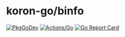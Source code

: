 # koron-go/binfo

[![PkgGoDev](https://pkg.go.dev/badge/github.com/koron-go/binfo)](https://pkg.go.dev/github.com/koron-go/binfo)
[![Actions/Go](https://github.com/koron-go/binfo/workflows/Go/badge.svg)](https://github.com/koron-go/binfo/actions?query=workflow%3AGo)
[![Go Report Card](https://goreportcard.com/badge/github.com/koron-go/binfo)](https://goreportcard.com/report/github.com/koron-go/binfo)
